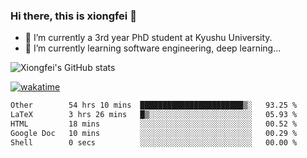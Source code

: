 ### Hi there, this is xiongfei 👋


- 🔭 I’m currently a 3rd year PhD student at Kyushu University.
- 🌱 I’m currently learning software engineering, deep learning...

<!--
**X1on9f31/X1on9f31** is a ✨ _special_ ✨ repository because its `README.md` (this file) appears on your GitHub profile.
Here are some ideas to get you started:
-->

![Xiongfei's GitHub stats](https://github-readme-stats.vercel.app/api?username=X1on9f31)


[![wakatime](https://wakatime.com/badge/user/9e8d5516-d162-43e7-9563-87295d455a71.svg)](https://wakatime.com/@9e8d5516-d162-43e7-9563-87295d455a71)

<!--START_SECTION:waka-->

```txt
Other        54 hrs 10 mins  ███████████████████████▒░   93.25 %
LaTeX        3 hrs 26 mins   █▒░░░░░░░░░░░░░░░░░░░░░░░   05.93 %
HTML         18 mins         ░░░░░░░░░░░░░░░░░░░░░░░░░   00.52 %
Google Doc   10 mins         ░░░░░░░░░░░░░░░░░░░░░░░░░   00.29 %
Shell        0 secs          ░░░░░░░░░░░░░░░░░░░░░░░░░   00.00 %
```

<!--END_SECTION:waka-->

